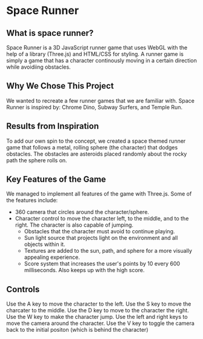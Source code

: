 # Space Runner

## What is space runner?
Space Runner is a 3D JavaScript runner game that uses WebGL with the help of a library (Three.js) and HTML/CSS for styling. A runner game is simply a game that has a character continously moving in a certain direction while avoidiing obstacles.

## Why We Chose This Project
We wanted to recreate a few runner games that we are familiar with. Space Runner is inspired by: Chrome Dino, Subway Surfers, and Temple Run.

## Results from Inspiration
To add our own spin to the concept, we created a space themed runner game that follows a metal, rolling sphere (the character) that dodges obstacles. The obstacles are asteroids placed randomly about the rocky path the sphere rolls on.

## Key Features of the Game
We managed to implement all features of the game with Three.js. Some of the features include:
  * 360 camera that circles around the character/sphere.
  * Character control to move the character left, to the middle, and to the right. The character is also capable of jumping.
	* Obstacles that the character must avoid to continue playing.
	* Sun light source that projects light on the environment and all objects within it.
	* Textures are added to the sun, path, and sphere for a more visually appealing experience.
	* Score system that increases the user's points by 10 every 600 milliseconds. Also keeps up with the high score.

## Controls
Use the A key to move the character to the left. 
Use the S key to move the charcater to the middle.
Use the D key to move to the character the right.
Use the W key to make the character jump.
Use the left and right keys to move the camera around the character.
Use the V key to toggle the camera back to the initial positon (which is behind the character)
